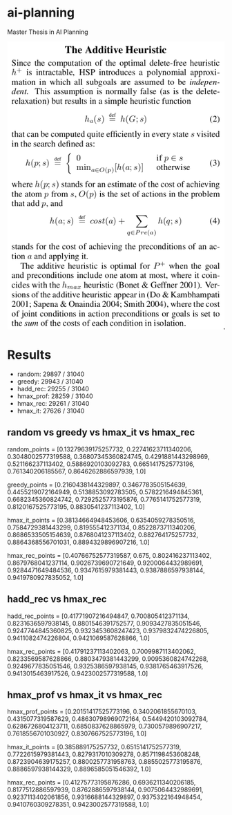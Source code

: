 # ai-planning
Master Thesis in AI Planning

![Additive heuristic definition](images/h_add.png)

# Results

- random: 29897 / 31040
- greedy: 29943 / 31040
- hadd_rec: 29255 / 31040
- hmax_prof: 28259 / 31040
- hmax_rec: 29261 / 31040
- hmax_it: 27626 / 31040

## random vs greedy vs hmax_it vs hmax_rec

random_points =  [0.13279639175257732, 0.22741623711340206, 0.3048002577319588, 0.36807345360824745, 0.4291881443298969, 0.521166237113402, 0.5886920103092783, 0.6651417525773196, 0.761340206185567, 0.8646262886597939, 1.0]

greedy_points =  [0.2160438144329897, 0.3467783505154639, 0.4455219072164949, 0.5138853092783505, 0.5782216494845361, 0.6682345360824742, 0.7292525773195876, 0.7765141752577319, 0.8120167525773195, 0.8830541237113402, 1.0]

hmax_it_points =  [0.38134664948453606, 0.6354059278350516, 0.7584729381443299, 0.819555412371134, 0.8522873711340206, 0.8686533505154639, 0.8768041237113402, 0.882764175257732, 0.8864368556701031, 0.8894329896907216, 1.0]

hmax_rec_points =  [0.40766752577319587, 0.675, 0.802416237113402, 0.8679768041237114, 0.9026739690721649, 0.9200064432989691, 0.9284471649484536, 0.9347615979381443, 0.9387886597938144, 0.9419780927835052, 1.0]

## hadd_rec vs hmax_rec

hadd_rec_points =  [0.41771907216494847, 0.700805412371134, 0.8231636597938145, 0.8801546391752577, 0.9093427835051546, 0.9247744845360825, 0.9323453608247423, 0.9379832474226805, 0.9411082474226804, 0.9421069587628866, 1.0]

hmax_rec_points =  [0.41791237113402063, 0.7009987113402062, 0.8233569587628866, 0.8803479381443299, 0.9095360824742268, 0.9249677835051546, 0.9325386597938145, 0.9381765463917526, 0.9413015463917526, 0.9423002577319588, 1.0]

## hmax_prof vs hmax_it vs hmax_rec

hmax_prof_points =  [0.20151417525773196, 0.3402061855670103, 0.4315077319587629, 0.48630798969072164, 0.5449420103092784, 0.6286726804123711, 0.6850837628865979, 0.7300579896907217, 0.7618556701030927, 0.8307667525773196, 1.0]

hmax_it_points =  [0.385889175257732, 0.6515141752577319, 0.7722615979381443, 0.8279317010309278, 0.8571198453608248, 0.8723904639175257, 0.8800257731958763, 0.8855025773195876, 0.8886597938144329, 0.8896585051546392, 1.0]

hmax_rec_points =  [0.41275773195876286, 0.6936211340206185, 0.8177512886597939, 0.8762886597938144, 0.9075064432989691, 0.9237113402061856, 0.9316688144329897, 0.9375322164948454, 0.9410760309278351, 0.9423002577319588, 1.0]
